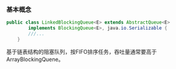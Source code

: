 ### 基本概念
```java
public class LinkedBlockingQueue<E> extends AbstractQueue<E>
        implements BlockingQueue<E>, java.io.Serializable {
        ///...
    }
```

基于链表结构的阻塞队列，按FIFO排序任务，吞吐量通常要高于ArrayBlockingQuene。